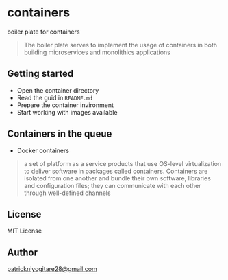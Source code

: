 # containers
boiler plate for containers

> The boiler plate serves to implement the usage of containers in both building microservices and monolithics applications

## Getting started
- Open the container directory
- Read the guid in `README.md`
- Prepare the container invironment
- Start working with images available

## Containers in the queue
- Docker containers
>  a set of platform as a service products that use OS-level virtualization to deliver software in packages called containers. Containers are isolated from one another and bundle their own software, libraries and configuration files; they can communicate with each other through well-defined channels


## License

MIT License


## Author
patrickniyogitare28@gmail.com


